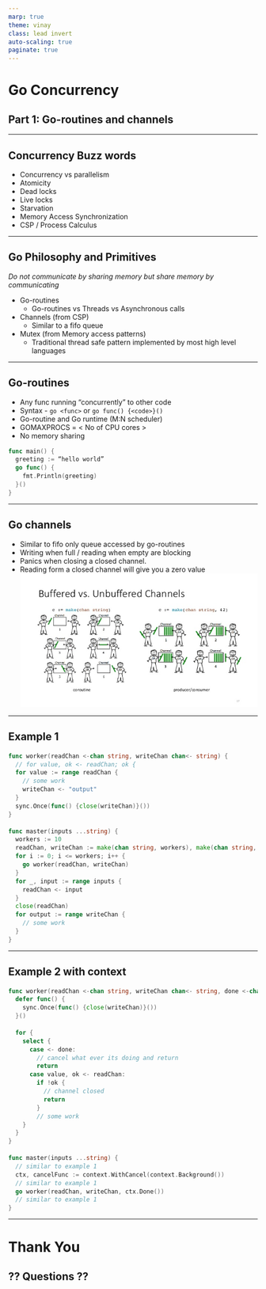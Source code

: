 ```yaml
---
marp: true
theme: vinay
class: lead invert
auto-scaling: true
paginate: true
---
```

# Go Concurrency
## Part 1: Go-routines and channels

---
## Concurrency Buzz words
- Concurrency vs parallelism
- Atomicity
- Dead locks
- Live locks
- Starvation
- Memory Access Synchronization
- CSP / Process Calculus

---
## Go Philosophy and Primitives
_Do not communicate by sharing memory but share memory by communicating_
- Go-routines
  - Go-routines vs Threads vs Asynchronous calls
- Channels (from CSP)
  - Similar to a fifo queue
- Mutex (from Memory access patterns)
  - Traditional thread safe pattern implemented by most high level languages

---
## Go-routines
- Any func running “concurrently” to other code
- Syntax - `go <func>` or `go func() {<code>}()`
- Go-routine and Go runtime (M:N scheduler)
- GOMAXPROCS = < No of CPU cores >
- No memory sharing
```go
func main() {
  greeting := “hello world”
  go func() {
    fmt.Println(greeting)
  }()
}
```

---
## Go channels
- Similar to fifo only queue accessed by go-routines
- Writing when full / reading when empty are blocking
- Panics when closing a closed channel.
- Reading form a closed channel will give you a zero value
![w:500 invert:80% hue-rotate:270deg saturate:4.0 drop-shadow:10px,10px,10px,rgba(0,0,0,.4)](assets/golang-channels.jpg)

---
## Example 1
```go
func worker(readChan <-chan string, writeChan chan<- string) {
  // for value, ok <- readChan; ok {
  for value := range readChan {
    // some work
    writeChan <- "output"
  }
  sync.Once(func() {close(writeChan)}())
}

func master(inputs ...string) {
  workers := 10
  readChan, writeChan := make(chan string, workers), make(chan string, workers)
  for i := 0; i <= workers; i++ {
    go worker(readChan, writeChan)
  }
  for _, input := range inputs {
    readChan <- input
  }
  close(readChan)
  for output := range writeChan {
    // some work
  }
}
```

---
## Example 2 with context
```go
func worker(readChan <-chan string, writeChan chan<- string, done <-chan struct{}) {
  defer func() {
    sync.Once(func() {close(writeChan)}())
  }()

  for {
    select {
      case <- done:
        // cancel what ever its doing and return
        return
      case value, ok <- readChan:
        if !ok {
          // channel closed
          return
        }
        // some work
    }
  }
}

func master(inputs ...string) {
  // similar to example 1
  ctx, cancelFunc := context.WithCancel(context.Background())
  // similar to example 1
  go worker(readChan, writeChan, ctx.Done())
  // similar to example 1
}
```
---
# Thank You
## ?? Questions ??

